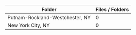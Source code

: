 | Folder                          |   Files / Folders |
|---------------------------------|-------------------|
| Putnam-Rockland-Westchester, NY |                 0 |
| New York City, NY               |                 0 |